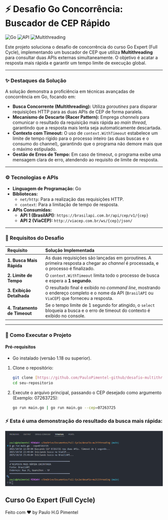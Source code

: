 # ⚡ Desafio Go Concorrência: Buscador de CEP Rápido

![Go](https://img.shields.io/badge/go-%2300ADD8.svg?style=for-the-badge&logo=go&logoColor=white)
![API](https://img.shields.io/badge/REST%20API-lightgrey?style=for-the-badge&logo=api)
![Multithreading](https://img.shields.io/badge/Concurrency-FF9900?style=for-the-badge&logo=go)

Este projeto soluciona o desafio de concorrência do curso Go Expert (Full Cycle), implementando um buscador de CEP que utiliza **Multithreading** para consultar duas APIs externas simultaneamente. O objetivo é acatar a resposta mais rápida e garantir um tempo limite de execução global.

---

### ✨ Destaques da Solução

A solução demonstra a proficiência em técnicas avançadas de concorrência em Go, focando em:

* **Busca Concorrente (Multithreading):** Utiliza *goroutines* para disparar requisições HTTP para as duas APIs de CEP de forma paralela.
* **Mecanismo de Descarte (Racer Pattern):** Emprega *channels* para comunicar o resultado da requisição mais rápida ao *main thread*, garantindo que a resposta mais lenta seja automaticamente descartada.
* **Contexto com Timeout:** O uso de `context.WithTimeout` estabelece um limite de tempo rígido para o processo inteiro (as duas buscas e o consumo do channel), garantindo que o programa não demore mais que o máximo estipulado.
* **Gestão de Erros de Tempo:** Em caso de timeout, o programa exibe uma mensagem clara de erro, atendendo ao requisito de limite de resposta.

---

### ⚙️ Tecnologias e APIs

* **Linguagem de Programação:** Go
* **Bibliotecas:**
    * `net/http`: Para a realização das requisições HTTP.
    * `context`: Para a limitação de tempo de resposta.
* **APIs Consumidas:**
    * **API 1 (BrasilAPI):** `https://brasilapi.com.br/api/cep/v1/{cep}`
    * **API 2 (ViaCEP):** `http://viacep.com.br/ws/{cep}/json/`

---

### 🎯 Requisitos do Desafio

| Requisito | Solução Implementada |
| :--- | :--- |
| **1. Busca Mais Rápida** | As duas requisições são lançadas em goroutines. A primeira resposta a chegar ao *channel* é processada, e o processo é finalizado. |
| **2. Limite de Tempo** | O `context.WithTimeout` limita todo o processo de busca e espera a **1 segundo**. |
| **3. Exibição Detalhada** | O resultado final é exibido no *command line*, mostrando o endereço completo e o nome da API (`BrasilAPI` ou `ViaCEP`) que forneceu a resposta. |
| **4. Tratamento de Timeout** | Se o tempo limite de 1 segundo for atingido, o `select` bloqueia a busca e o erro de timeout do contexto é exibido no console. |

---

### 🏁 Como Executar o Projeto

#### Pré-requisitos
* Go instalado (versão 1.18 ou superior).

1.  Clone o repositório:
    ```bash
    git clone [https://github.com/PauloPimentel-github/desafio-multithreading.git](https://github.com/PauloPimentel-github/desafio-multithreading.git)
    cd seu-repositorio
    ```

2.  Execute o arquivo principal, passando o CEP desejado como argumento        (Exemplo: 07263725):
    ```bash
    go run main.go | go run main.go --cep=07263725
    ```

### ⚡ Esta é uma demonstração do resultado da busca mais rápida:

![Screenshot do Terminal](assets/log.png)

## Curso Go Expert (Full Cycle)
<p>Feito com ♥ by Paulo H.G Pimentel</p>
